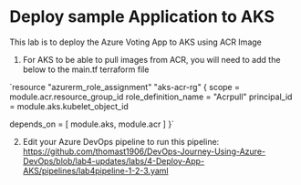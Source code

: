 # Deploy sample Application to AKS

This lab is to deploy the Azure Voting App to AKS using ACR Image

1. For AKS to be able to pull images from ACR, you will need to add the below to the main.tf terraform file

`resource "azurerm_role_assignment" "aks-acr-rg" {
  scope                = module.acr.resource_group_id
  role_definition_name = "Acrpull"
  principal_id         = module.aks.kubelet_object_id

  depends_on = [
     module.aks,
     module.acr
  ]
}`

2. Edit your Azure DevOps pipeline to run this pipeline: https://github.com/thomast1906/DevOps-Journey-Using-Azure-DevOps/blob/lab4-updates/labs/4-Deploy-App-AKS/pipelines/lab4pipeline-1-2-3.yaml
